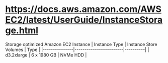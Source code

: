 # https://docs.aws.amazon.com/AWSEC2/latest/UserGuide/InstanceStorage.html

Storage optimized Amazon EC2 Instance
| Instance Type | Instance Store Volumes | Type     |
|---------------|------------------------|----------|
| d3.2xlarge    | 6 x 1980 GB            | NVMe HDD |
